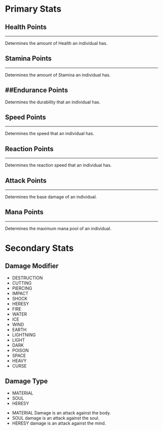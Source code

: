 # Primary Stats

## Health Points
----------
Determines the amount of Health an individual has.

## Stamina Points
----------
Determines the amount of Stamina an individual has.

##Endurance Points
----------
Determines the durability that an individual has.

## Speed Points
----------
Determines the speed that an individual has.

## Reaction Points
----------
Determines the reaction speed that an individual has.

## Attack Points
----------
Determines the base damage of an individual.

## Mana Points
----------
Determines the maximum mana pool of an individual.

# Secondary Stats
## Damage Modifier
- DESTRUCTION
- CUTTING
- PIERCING
- IMPACT
- SHOCK
- HERESY
- FIRE
- WATER
- ICE
- WIND
- EARTH
- LIGHTNING
- LIGHT
- DARK
- POISON
- SPACE
- HEAVY
- CURSE

## Damage Type
- MATERIAL
- SOUL
- HERESY

* MATERIAL Damage is an attack against the body.
* SOUL damage is an attack against the soul.
* HERESY damage is an attack against the mind.



